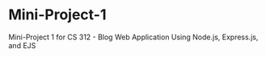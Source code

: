 # Mini-Project-1
Mini-Project 1 for CS 312 - Blog Web Application Using Node.js, Express.js, and EJS
